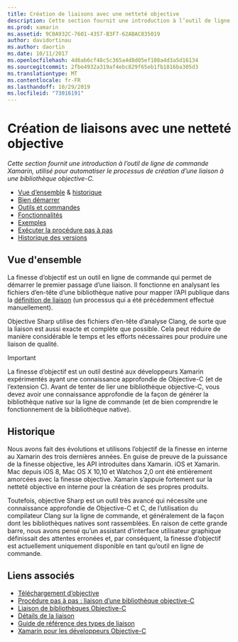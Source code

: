 ```yaml
---
title: Création de liaisons avec une netteté objective
description: Cette section fournit une introduction à l’outil de ligne de commande Xamarin, utilisé pour automatiser le processus de création d’une liaison à une bibliothèque objective-C.
ms.prod: xamarin
ms.assetid: 9C0A932C-7601-4357-B3F7-62ABAC835019
author: davidortinau
ms.author: daortin
ms.date: 10/11/2017
ms.openlocfilehash: 4d6ab6cf48c5c365a4d8d05ef108a4d3a5d16134
ms.sourcegitcommit: 2fbe4932a319af4ebc829f65eb1fb1816ba305d3
ms.translationtype: MT
ms.contentlocale: fr-FR
ms.lasthandoff: 10/29/2019
ms.locfileid: "73016191"
---
```

# <a name="creating-bindings-with-objective-sharpie"></a>Création de liaisons avec une netteté objective

_Cette section fournit une introduction à l’outil de ligne de commande Xamarin, utilisé pour automatiser le processus de création d’une liaison à une bibliothèque objective-C._

- [Vue d’ensemble](#overview) & [historique](#history)
- [Bien démarrer](get-started.md)
- [Outils et commandes](tools.md)
- [Fonctionnalités](platform/index.md)
- [Exemples](examples/index.md)
- [Exécuter la procédure pas à pas](~/ios/platform/binding-objective-c/walkthrough.md)
- [Historique des versions](releases.md)

## <a name="overview"></a>Vue d'ensemble

La finesse d’objectif est un outil en ligne de commande qui permet de démarrer le premier passage d’une liaison.
Il fonctionne en analysant les fichiers d’en-tête d’une bibliothèque native pour mapper l’API publique dans la [définition de liaison](~/cross-platform/macios/binding/objective-c-libraries.md#The_API_definition_file) (un processus qui a été précédemment effectué manuellement).

Objective Sharp utilise des fichiers d’en-tête d’analyse Clang, de sorte que la liaison est aussi exacte et complète que possible. Cela peut réduire de manière considérable le temps et les efforts nécessaires pour produire une liaison de qualité.

> [!IMPORTANT]
> La finesse d’objectif est un outil destiné aux développeurs Xamarin expérimentés ayant une connaissance approfondie de Objective-C (et de l’extension C). Avant de tenter de lier une bibliothèque objective-C, vous devez avoir une connaissance approfondie de la façon de générer la bibliothèque native sur la ligne de commande (et de bien comprendre le fonctionnement de la bibliothèque native).

## <a name="history"></a>Historique

Nous avons fait des évolutions et utilisons l’objectif de la finesse en interne au Xamarin des trois dernières années. En guise de preuve de la puissance de la finesse objective, les API introduites dans Xamarin. iOS et Xamarin. Mac depuis iOS 8, Mac OS X 10,10 et Watchos 2,0 ont été entièrement amorcées avec la finesse objective. Xamarin s’appuie fortement sur la netteté objective en interne pour la création de ses propres produits.

Toutefois, objective Sharp est un outil très avancé qui nécessite une connaissance approfondie de Objective-C et C, de l’utilisation du compilateur Clang sur la ligne de commande, et généralement de la façon dont les bibliothèques natives sont rassemblées. En raison de cette grande barre, nous avons pensé qu’un assistant d’interface utilisateur graphique définissait des attentes erronées et, par conséquent, la finesse d’objectif est actuellement uniquement disponible en tant qu’outil en ligne de commande.

## <a name="related-links"></a>Liens associés

- [Téléchargement d’objective](https://aka.ms/objective-sharpie)
- [Procédure pas à pas : liaison d’une bibliothèque objective-C](~/ios/platform/binding-objective-c/walkthrough.md)
- [Liaison de bibliothèques Objective-C](~/cross-platform/macios/binding/objective-c-libraries.md)
- [Détails de la liaison](~/cross-platform/macios/binding/overview.md)
- [Guide de référence des types de liaison](~/cross-platform/macios/binding/binding-types-reference.md)
- [Xamarin pour les développeurs Objective-C](~/ios/get-started/objective-c-developers/index.md)
